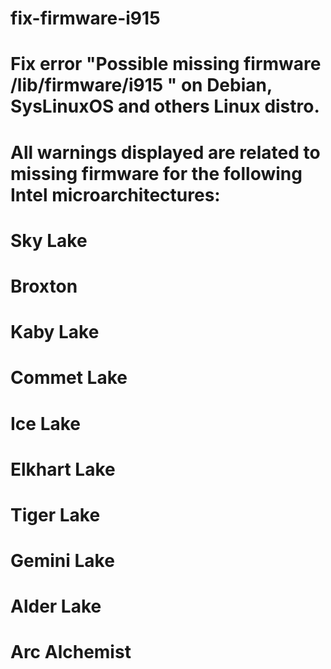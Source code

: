 # fix-firmware-i915
# Fix error "Possible missing firmware /lib/firmware/i915 " on Debian, SysLinuxOS and others Linux distro.
# All warnings displayed are related to missing firmware for the following Intel microarchitectures:
# Sky Lake
# Broxton
# Kaby Lake
# Commet Lake
# Ice Lake
# Elkhart Lake
# Tiger Lake
# Gemini Lake
# Alder Lake
# Arc Alchemist
